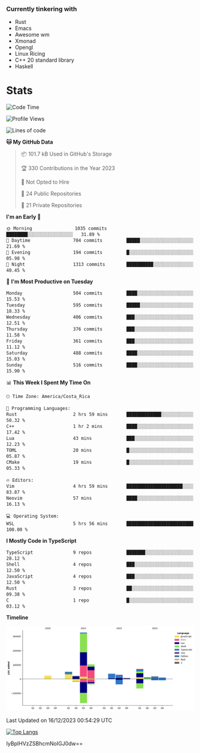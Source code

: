 ### Currently tinkering with
 - Rust
 - Emacs
 - Awesome wm
 - Xmonad
 - Opengl
 - Linux Ricing
 - C++ 20 standard library
 - Haskell

# Stats
<!--START_SECTION:waka-->
![Code Time](http://img.shields.io/badge/Code%20Time-797%20hrs%2019%20mins-blue)

![Profile Views](http://img.shields.io/badge/Profile%20Views-0-blue)

![Lines of code](https://img.shields.io/badge/From%20Hello%20World%20I%27ve%20Written-707.5%20thousand%20lines%20of%20code-blue)

**🐱 My GitHub Data** 

> 📦 101.7 kB Used in GitHub's Storage 
 > 
> 🏆 330 Contributions in the Year 2023
 > 
> 🚫 Not Opted to Hire
 > 
> 📜 24 Public Repositories 
 > 
> 🔑 21 Private Repositories 
 > 
**I'm an Early 🐤** 

```text
🌞 Morning                1035 commits        ████████░░░░░░░░░░░░░░░░░   31.89 % 
🌆 Daytime                704 commits         █████░░░░░░░░░░░░░░░░░░░░   21.69 % 
🌃 Evening                194 commits         █░░░░░░░░░░░░░░░░░░░░░░░░   05.98 % 
🌙 Night                  1313 commits        ██████████░░░░░░░░░░░░░░░   40.45 % 
```
📅 **I'm Most Productive on Tuesday** 

```text
Monday                   504 commits         ████░░░░░░░░░░░░░░░░░░░░░   15.53 % 
Tuesday                  595 commits         █████░░░░░░░░░░░░░░░░░░░░   18.33 % 
Wednesday                406 commits         ███░░░░░░░░░░░░░░░░░░░░░░   12.51 % 
Thursday                 376 commits         ███░░░░░░░░░░░░░░░░░░░░░░   11.58 % 
Friday                   361 commits         ███░░░░░░░░░░░░░░░░░░░░░░   11.12 % 
Saturday                 488 commits         ████░░░░░░░░░░░░░░░░░░░░░   15.03 % 
Sunday                   516 commits         ████░░░░░░░░░░░░░░░░░░░░░   15.90 % 
```


📊 **This Week I Spent My Time On** 

```text
🕑︎ Time Zone: America/Costa_Rica

💬 Programming Languages: 
Rust                     2 hrs 59 mins       █████████████░░░░░░░░░░░░   50.32 % 
C++                      1 hr 2 mins         ████░░░░░░░░░░░░░░░░░░░░░   17.42 % 
Lua                      43 mins             ███░░░░░░░░░░░░░░░░░░░░░░   12.23 % 
TOML                     20 mins             █░░░░░░░░░░░░░░░░░░░░░░░░   05.87 % 
CMake                    19 mins             █░░░░░░░░░░░░░░░░░░░░░░░░   05.33 % 

🔥 Editors: 
Vim                      4 hrs 59 mins       █████████████████████░░░░   83.87 % 
Neovim                   57 mins             ████░░░░░░░░░░░░░░░░░░░░░   16.13 % 

💻 Operating System: 
WSL                      5 hrs 56 mins       █████████████████████████   100.00 % 
```

**I Mostly Code in TypeScript** 

```text
TypeScript               9 repos             ███████░░░░░░░░░░░░░░░░░░   28.12 % 
Shell                    4 repos             ███░░░░░░░░░░░░░░░░░░░░░░   12.50 % 
JavaScript               4 repos             ███░░░░░░░░░░░░░░░░░░░░░░   12.50 % 
Rust                     3 repos             ██░░░░░░░░░░░░░░░░░░░░░░░   09.38 % 
C                        1 repo              █░░░░░░░░░░░░░░░░░░░░░░░░   03.12 % 
```



**Timeline**

![Lines of Code chart](https://raw.githubusercontent.com/PandeCode/PandeCode/main/assets/bar_graph.png)


 Last Updated on 16/12/2023 00:54:29 UTC
<!--END_SECTION:waka-->
<!-- 
[![PandeCode's GitHub stats](https://github-readme-stats.vercel.app/api?username=PandeCode&theme=dracula&hide_border=true&show_icons=true)](https://github.com/anuraghazra/github-readme-stats)
-->
[![Top Langs](https://github-readme-stats.vercel.app/api/top-langs/?username=PandeCode&layout=compact&theme=dracula&hide_border=true)](https://github.com/anuraghazra/github-readme-stats)

IyBpIHVzZSBhcmNoIGJ0dw==
